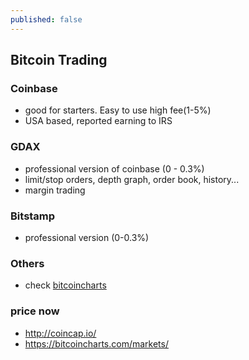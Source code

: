 ```yaml
---
published: false
---
```

## Bitcoin Trading

### Coinbase
 - good for starters. Easy to use high fee(1-5%)
 - USA based, reported earning to IRS
 

### GDAX
 - professional version of coinbase (0 - 0.3%)
 - limit/stop orders, depth graph, order book, history...
 - margin trading
 
 
### Bitstamp
 - professional version (0-0.3%)
 
 
### Others
 - check [bitcoincharts](https://bitcoincharts.com/)
 
 
 
### price now
 - http://coincap.io/
 - https://bitcoincharts.com/markets/
 
 
 
 
